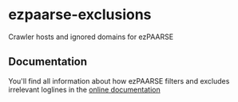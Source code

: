 # ezpaarse-exclusions
Crawler hosts and ignored domains for ezPAARSE

## Documentation
You'll find all information about how ezPAARSE filters and excludes irrelevant loglines in the [online documentation](https://ezpaarse.readthedocs.io/en/master/development/platforms.html)
